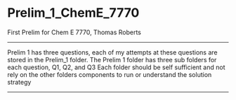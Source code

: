 # Prelim_1_ChemE_7770
First Prelim for Chem E 7770, Thomas Roberts


---------------------------------------------------------------------
Prelim 1 has three questions, each of my attempts at these questions are stored in the Prelim_1 folder.
The Prelim 1 folder has three sub folders for each question, Q1, Q2, and Q3 
Each folder should be self sufficient and not rely on the other folders components to run or understand the solution strategy
______________________________________________________________________
